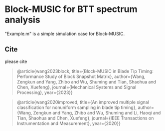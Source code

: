 # Block-MUSIC for BTT spectrum analysis
"Example.m" is a simple simulation case for Block-MUSIC.

## Cite
please cite
> @article{wang2023block, title={Block-MUSIC in Blade Tip Timing: Performance Study of Block Snapshot Matrix},
  author={Wang, Zengkun and Yang, Zhibo and Wu, Shuming and Tian, Shaohua and Chen, Xuefeng},
  journal={Mechanical Systems and Signal Processing},
  year={2023}}
  
> @article{wang2020improved,
  title={An improved multiple signal classification for nonuniform sampling in blade tip timing},
  author={Wang, Zengkun and Yang, Zhibo and Wu, Shuming and Li, Haoqi and Tian, Shaohua and Chen, Xuefeng},
  journal={IEEE Transactions on Instrumentation and Measurement},
  year={2020}}
